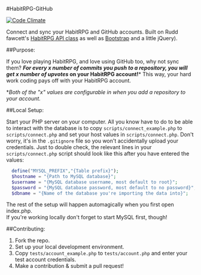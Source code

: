 #HabitRPG-GitHub

[![Code Climate](https://codeclimate.com/github/HabitRPG/HabitRPG-GitHub/badges/gpa.svg)](https://codeclimate.com/github/HabitRPG/HabitRPG-GitHub)

Connect and sync your HabitRPG and GitHub accounts.  Built on Rudd fawcett's
[HabitRPG API class](https://github.com/ruddfawcett/HabitRPG_PHP) as well as
[Bootstrap](http://getbootstrap.com) and a little jQuery).

##Purpose:

If you love playing HabitRPG, and love using GitHub too, why not sync them?  ***For every x number of
commits you push to a repository, you will get x number of upvotes* on your HabitRPG account!***  This
way, your hard work coding pays off with your HabitRPG account.  

*<i>Both of the "x" values are configurable in when you add a repository to your account.</i>

##Local Setup:

Start your PHP server on your computer.
All you know have to do to be able to interact with the database is to copy `scripts/connect_example.php`
to `scripts/connect.php` and set your host values in `scripts/connect.php`. Don't worry, it's in the
`.gitignore` file so you won't accidentally upload your credentials. Just to double check, the relevant
lines in your `scripts/connect.php` script should look like this after you have entered the values:

```php
  define("MYSQL_PREFIX","{Table prefix}");
  $hostname = "{Path to MySQL database}";
  $username = "{MySQL database username, most default to root}";
  $password = "{MySQL database password, most default to no password}";
  $dbname = "{Name of the database you're importing the data into}";
```

The rest of the setup will happen automagically when you first open index.php.  
If you're working locally don't forget to start MySQL first, though!

##Contributing:

1. Fork the repo.
2. Set up your local development environment.
3. Copy `tests/account_example.php` to `tests/account.php` and enter your test account credentials.
4. Make a contribution & submit a pull request!
